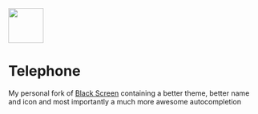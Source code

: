  
<img src="https://cloud.githubusercontent.com/assets/2157285/21578769/d3bb7efc-cfa1-11e6-940e-23e23e122420.png" width="70">

# Telephone
My personal fork of [Black Screen](https://github.com/vshatskyi/black-screen) containing a better theme, better name and icon and most importantly a much more awesome autocompletion
